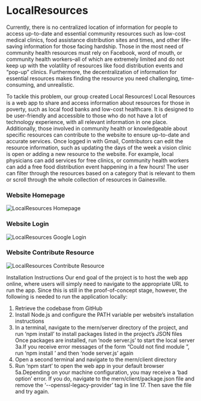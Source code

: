 # LocalResources

Currently, there is no centralized location of information for people to access up-to-date and essential community resources such as low-cost medical clinics, food assistance distribution sites and times, and other life-saving information for those facing hardship. Those in the most need of community health resources must rely on Facebook,  word of mouth, or community health workers–all of which are extremely limited and do not keep up with the volatility of resources like food distribution events and “pop-up” clinics. Furthermore, the decentralization of information for essential resources makes finding the resource you need challenging, time-consuming, and unrealistic. 

To tackle this problem, our group created Local Resources! Local Resources is a web app to share and access information about resources for those in poverty, such as local food banks and low-cost healthcare. It is designed to be user-friendly and accessible to those who do not have a lot of technology experience, with all relevant information in one place. Additionally, those involved in community health or knowledgeable about specific resources can contribute to the website to ensure up-to-date and accurate services. Once logged in with Gmail, Contributors can edit the resource information, such as updating the days of the week a vision clinic is open or adding a new resource to the website. For example, local physicians can add services for free clinics, or community health workers can add a free food distribution event happening in a few hours! The user can filter through the resources based on a category that is relevant to them or scroll through the whole collection of resources in Gainesville.


### Website Homepage
![LocalResources Homepage](https://user-images.githubusercontent.com/56763637/205850509-8afbc647-3a03-4608-9507-027081478abf.JPG)


### Website Login
![LocalResources Google Login](https://user-images.githubusercontent.com/56763637/205850519-4a38d7ea-76f7-4f05-80a2-ffc76a7a6daf.JPG)


### Website Contribute Resource
![LocalResources Contribute Resource](https://user-images.githubusercontent.com/56763637/205850530-741d6a90-2851-4045-8f1d-55317c80e0e6.JPG)

Installation Instructions
Our end goal of the project is to host the web app online, where users will simply need to navigate to the appropriate URL to run the app. Since this is still in the proof-of-concept stage, however, the following is needed to run the application locally:
1. Retrieve the codebase from GitHub
2. Install Node.js and configure the PATH variable per website’s installation instructions
3. In a terminal, navigate to the mern/server directory of the project, and run ‘npm install’ to install packages listed in the project’s JSON files
Once packages are installed, run ‘node server.js’ to start the local server
  3a.If you receive error messages of the form “Could not find module <package name>”, run ‘npm install <package name>’ and then ‘node server.js’ again
4. Open a second terminal and navigate to the mern/client directory
5. Run ‘npm start’ to open the web app in your default browser
  5a.Depending on your machine configuration, you may receive a ‘bad option’ error. If you do, navigate to the mern/client/package.json file and remove the ‘--openssl-legacy-provider’ tag in line 17. Then save the file and try again.
